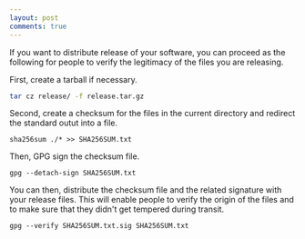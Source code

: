 ```yaml
---
layout: post
comments: true
---
```


If you want to distribute release of your software, you can proceed as
the following for people to verify the legitimacy of the files you are
releasing.

First, create a tarball if necessary.

```sh
tar cz release/ -f release.tar.gz
```

Second, create a checksum for the files in the current directory and
redirect the standard outut into a file.

```
sha256sum ./* >> SHA256SUM.txt
```

Then, GPG sign the checksum file.

```
gpg --detach-sign SHA256SUM.txt
```

You can then, distribute the checksum file and the related signature
with your release files.  This will enable people to verify the origin
of the files and to make sure that they didn't get tempered during
transit.

```
gpg --verify SHA256SUM.txt.sig SHA256SUM.txt
```
